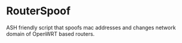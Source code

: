 # RouterSpoof
ASH friendly script that spoofs mac addresses and changes network domain of OpenWRT based routers.
